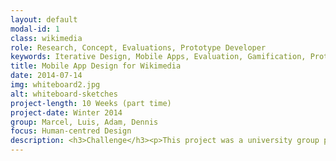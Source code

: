 ```yaml
---
layout: default
modal-id: 1
class: wikimedia
role: Research, Concept, Evaluations, Prototype Developer
keywords: Iterative Design, Mobile Apps, Evaluation, Gamification, Prototyping
title: Mobile App Design for Wikimedia
date: 2014-07-14
img: whiteboard2.jpg
alt: whiteboard-sketches
project-length: 10 Weeks (part time)
project-date: Winter 2014
group: Marcel, Luis, Adam, Dennis
focus: Human-centred Design
description: <h3>Challenge</h3><p>This project was a university group project which was developed in cooperation with <a href="https://www.wikimedia.org/">Wikimedia</a>. Wikimedia asked us to design a mobile game that would help to categorize the large number of uncategorized pictures in their <a href="https://commons.wikimedia.org/wiki/Category:Images">image database</a>. </p><h3>Research and Planning</h3><p>I encouraged my team to start this project by analysing the workflow of uploading pictures on Wikimedia. Besides analysing the current state we studied gamification concepts that could help us to create a fun user experience. We also summarised our understandings about possible users.</p><h3>Concept</h3><p>After our research and planning phase we undertook a collective design session in which we created initial sketches.</p><img src="img/portfolio/wikimedia/tag_sketch.jpg" class="img-responsive img-thumbnail img-centered" alt="Africa_Map Screen"><p>After some more brainstorming sessions in which we refined our idea we had an initial concept. Our idea was to create a game that would consist of two modes, a tag mode and a check mode.</p><p> In the tag mode the user has six suggested (but configurable) image tags which have to be matched with pictures in a gallery. The game is over as soon as all tags are matched with pictures. By tagging pictures the user earns points and reaches new levels. Initially, the gallery shows a large number of already categorized pictures to make the game easy for new players. The difficulty level increases by displaying more and more uncategorized pictures.</p><p>The check mode provides a variation of the game for users but also makes sure that the pictures are being tagged correctly for Wikimedia. In the second game mode the user sees a similar gallery and tags but this time the user has a time limit of one minute to tag as many pictures as possible for each tag.</p><h3>Result</h3><p>Our final prototype incorporated navigation through the application and playing the tag mode as shown in this video.</p><p><div class="flex-video widescreen"><iframe src="https://www.youtube.com/embed/umFB6wCbvQc" frameborder="0" allowfullscreen=""></iframe></div></p><h3>Process</h3><p>We developed our prototype in three iterations, each of it with a new prototype and a suitable evaluation method.</p><h4>Paper Prototype</h4><p>The first prototype was built by my team members with <a href="https://balsamiq.com/">Balsamiq</a> and the screens were printed out for our first evaluation. Some sample screens:</p><img src="img/portfolio/wikimedia/balsamiq_login.png" class="img-responsive img-thumbnail img-mobilescreen img-centered" alt="Balsamiq Login Screen"><img src="img/portfolio/wikimedia/balsamiq_menu.png" class="img-responsive img-thumbnail img-mobilescreen img-centered" alt="Balsamiq Menu Screen"><img src="img/portfolio/wikimedia/balsamiq_gamescreen.png" class="img-responsive img-thumbnail img-mobilescreen img-centered" alt="Balsamiq Game Screen"></p><p>In addition to the Balsamiq screens we used printed pictures from the Wikimedia database and sticky notes to make the paper prototype appear interactive.</p><p>With the paper prototype we aimed to collect first feedback about our idea. Potential future users were presented with the paper prototype and we discussed our idea in an informal, unstructured session. Having a paper protoype at this step in the design process was important to present our idea in a clear way. The prototype was also looking unfinished enough to give test users the impressions that any changes they would suggest could be easily implemented.</p><h4>Screens Prototype</h4><p>The next step was a more detailed screen design made by my team members. The screens incorporated feedback from the previous evaluation like for a example a possibility to play in teams. </p><img src="img/portfolio/wikimedia/screen_menu.png" class="img-responsive img-thumbnail img-mobilescreen img-centered" alt="Menu Screen"><img src="img/portfolio/wikimedia/screen_choose_tags.png" class="img-responsive img-thumbnail img-mobilescreen img-centered" alt="Choose Tags Screen"><img src="img/portfolio/wikimedia/screen_tagmode.png" class="img-responsive img-thumbnail img-mobilescreen img-centered" alt="Game Screen TagMode"></p><p>Those screens were used for a usability evaluation conducted as a cognitive walkthrough with scenarios. In this evaluation we discovered for example the lack of affordance of image tags in the game which initially looked like buttons one could click instead of draggable tags. </p><h4>Axure/Javascript Prototype</h4><p>The final prototype was build by me and another group member. We started out by trying to build the whole application with <a href="http://www.axure.com/">Axure</a> but we quickly realized that Axure is not the best choice for building games. Therefore we implemented the game part of the application in Javascript. The rest of the application was build in Axure and was based on the screen design made by our team members. It was not visible for the users that they were dealing with two separate applications.<p>Our final prototype was developed well enough to conduct a user experience evaluation. Our test users were asked to freely explore the application and we observed them quietly. Afterwards we interviewed them about their experience with a combination of closed-ended and open-ended questions.</p><p>Our results indicated that most of our users found the fun factor of the game "ok", which was a reasonable result, considering that we could not implement all gamification elements. Another interesting finding was that regular gamers did not care about the fact that they were helping Wikimedia by playing this game. Non-gamers, on the other hand we encouraged by the fact of knowing that they help Wikimedia.</p></p><h3>Reflections</h3><p>The iterative process of developing prototypes and evaluating them helped us to discover problems early. However, I wish we would have spent more time learning about potential users initially and created personas instead of jumping to a concept too quickly. By using personas we would have had a better focus on the users needs and might have been able to create a better user experience for the people we were designing for. But in the end the representatives of Wikimedia Sweden were pleased by our results.</p>
---
```

